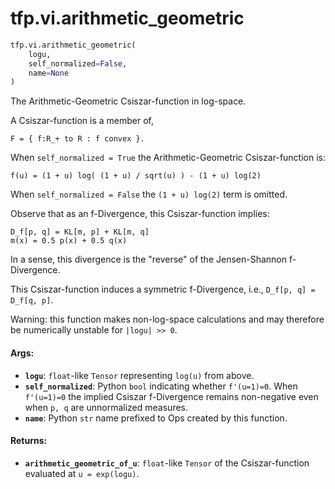 <div itemscope itemtype="http://developers.google.com/ReferenceObject">
<meta itemprop="name" content="tfp.vi.arithmetic_geometric" />
<meta itemprop="path" content="Stable" />
</div>

# tfp.vi.arithmetic_geometric

``` python
tfp.vi.arithmetic_geometric(
    logu,
    self_normalized=False,
    name=None
)
```

The Arithmetic-Geometric Csiszar-function in log-space.

A Csiszar-function is a member of,

```none
F = { f:R_+ to R : f convex }.
```

When `self_normalized = True` the Arithmetic-Geometric Csiszar-function is:

```none
f(u) = (1 + u) log( (1 + u) / sqrt(u) ) - (1 + u) log(2)
```

When `self_normalized = False` the `(1 + u) log(2)` term is omitted.

Observe that as an f-Divergence, this Csiszar-function implies:

```none
D_f[p, q] = KL[m, p] + KL[m, q]
m(x) = 0.5 p(x) + 0.5 q(x)
```

In a sense, this divergence is the "reverse" of the Jensen-Shannon
f-Divergence.

This Csiszar-function induces a symmetric f-Divergence, i.e.,
`D_f[p, q] = D_f[q, p]`.

Warning: this function makes non-log-space calculations and may therefore be
numerically unstable for `|logu| >> 0`.

#### Args:

* <b>`logu`</b>: `float`-like `Tensor` representing `log(u)` from above.
* <b>`self_normalized`</b>: Python `bool` indicating whether `f'(u=1)=0`. When
    `f'(u=1)=0` the implied Csiszar f-Divergence remains non-negative even
    when `p, q` are unnormalized measures.
* <b>`name`</b>: Python `str` name prefixed to Ops created by this function.


#### Returns:

* <b>`arithmetic_geometric_of_u`</b>: `float`-like `Tensor` of the
    Csiszar-function evaluated at `u = exp(logu)`.